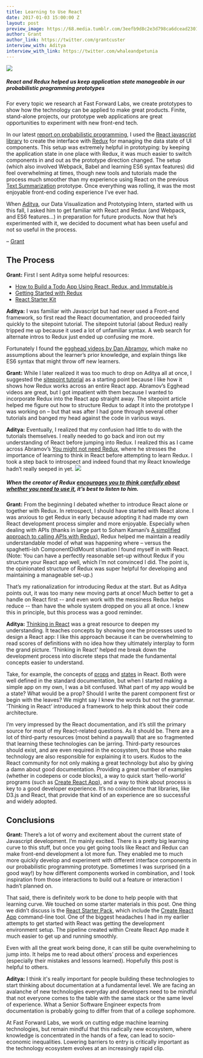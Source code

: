 ```yaml
---
title: Learning to Use React
date: 2017-01-03 15:00:00 Z
layout: post
preview_image: https://68.media.tumblr.com/3eefb9d8c2e3d798ca6dcead23017de9/tumblr_inline_oj7sj2BjWG1ta78fg_540.png
author: Grant
author_link: https://twitter.com/grantcuster
interview_with: Aditya
interview_with_link: https://twitter.com/whaleandpetunia
---
```


![](https://68.media.tumblr.com/3eefb9d8c2e3d798ca6dcead23017de9/tumblr_inline_oj7sj2BjWG1ta78fg_540.png)

##### React and Redux helped us keep application state manageable in our probabilistic programming prototypes

For every topic we research at Fast Forward Labs, we create prototypes to show how the technology can be applied to make great products. Finite, stand-alone projects, our prototype web applications are great opportunities to experiment with new front-end tech.

In our latest [report on probabilistic programming](https://twitter.com/FastForwardLabs/status/811294428287602688), I used the [React javascript library](https://facebook.github.io/react/) to create the interface with [Redux](http://redux.js.org/) for managing the data state of UI components. This setup was extremely helpful in prototyping: by keeping the application state in one place with Redux, it was much easier to switch components in and out as the prototype direction changed. The setup (which also involved Webpack, Babel and learning ES6 syntax features) did feel overwhelming at times, though new tools and tutorials made the process much smoother than my experience using React on the previous [Text Summarization](http://blog.fastforwardlabs.com/2016/04/11/new-tools-to-summarize-text.html) prototype. Once everything was rolling, it was the most enjoyable front-end coding experience I’ve ever had.

When [Aditya](https://twitter.com/whaleandpetunia), our Data Visualization and Prototyping Intern, started with us this fall, I asked him to get familiar with React and Redux (and Webpack, and ES6 features…) in preparation for future products. Now that he’s experimented with it, we decided to document what has been useful and not so useful in the process.

– [Grant](https://twitter.com/grantcuster)

## The Process

**Grant:** First I sent Aditya some helpful resources:

*   [How to Build a Todo App Using React, Redux, and Immutable.js](https://www.sitepoint.com/how-to-build-a-todo-app-using-react-redux-and-immutable-js/)
*   [Getting Started with Redux](https://egghead.io/lessons/javascript-redux-the-single-immutable-state-tree?course=getting-started-with-redux) 
*   [React Starter Kit](https://facebook.github.io/react/downloads.html)

**Aditya:** I was familiar with Javascript but had never used a Front-end framework, so first read the React documentation, and proceeded fairly quickly to the sitepoint tutorial. The sitepoint tutorial (about Redux) really tripped me up because it used a lot of unfamiliar syntax. A web search for alternate intros to Redux just ended up confusing me more.

Fortunately I found the [egghead videos by Dan Abramov](https://egghead.io/lessons/javascript-redux-the-single-immutable-state-tree?course=getting-started-with-redux), which make no assumptions about the learner’s prior knowledge, and explain things like ES6 syntax that might throw off new learners.

**Grant:** While I later realized it was too much to drop on Aditya all at once, I suggested the [sitepoint tutorial](https://www.sitepoint.com/how-to-build-a-todo-app-using-react-redux-and-immutable-js/) as a starting point because I like how it shows how Redux works across an entire React app. Abramov’s Egghead videos are great, but I got impatient with them because I wanted to incorporate Redux into the React app straight away. The sitepoint article helped me figure out how to structure Redux to adapt it into the prototype I was working on – but that was after I had gone through several other tutorials and banged my head against the code in various ways.

**Aditya:** Eventually, I realized that my confusion had little to do with the tutorials themselves. I really needed to go back and iron out my understanding of React before jumping into Redux. I realized this as I came across Abramov’s [You might not need Redux](https://medium.com/@dan_abramov/you-might-not-need-redux-be46360cf367), where he stresses the importance of learning to think in React before attempting to learn Redux. I took a step back to introspect and indeed found that my React knowledge hadn’t really seeped in yet.
![](https://68.media.tumblr.com/47d4c4e1a11b3b20c4b1475cedc128df/tumblr_inline_oj7slkRzhE1ta78fg_540.png)

##### When the creator of Redux [encourages you to think carefully about whether you need to use it](https://medium.com/@dan_abramov/you-might-not-need-redux-be46360cf367), it’s best to listen to him.

**Grant:** From the beginning I debated whether to introduce React alone or together with Redux. In retrospect, I should have started with React alone. I was anxious to get Redux in early because adopting it had made my own React development process simpler and more enjoyable. Especially when dealing with APIs (thanks in large part to Soham Kamani’s [A simplified approach to calling APIs with Redux](http://www.sohamkamani.com/blog/2016/06/05/redux-apis/)), Redux helped me maintain a readily understandable model of what was happening where – versus the spaghetti-ish ComponentDidMount situation I found myself in with React. (Note: You can have a perfectly reasonable set-up without Redux if you structure your React app well, which I’m not convinced I did. The point is, the opinionated structure of Redux was super helpful for developing and maintaining a manageable set-up.)

That’s my rationalization for introducing Redux at the start. But as Aditya points out, it was too many new moving parts at once! Much better to get a handle on React first -- and even work with the messiness Redux helps reduce -- than have the whole system dropped on you all at once. I knew this in principle, but this process was a good reminder.

**Aditya:** [Thinking in React](https://facebook.github.io/react/docs/thinking-in-react.html) was a great resource to deepen my understanding. It teaches concepts by showing one the processes used to design a React app: I like this approach because it can be overwhelming to read scores of definitions with no idea how they ultimately interplay to form the grand picture. ‘Thinking in React’ helped me break down the development process into discrete steps that made the fundamental concepts easier to understand.

Take, for example, the concepts of [props](https://facebook.github.io/react/docs/components-and-props.html) and [states](https://facebook.github.io/react/docs/state-and-lifecycle.html) in React. Both were well defined in the standard documentation, but when I started making a simple app on my own, I was a bit confused. What part of my app would be a state? What would be a prop? Should I write the parent component first or begin with the leaves? We might say I knew the words but not the grammar. ‘Thinking in React’ introduced a framework to help think about their code architecture.

I’m very impressed by the React documentation, and it’s still the primary source for most of my React-related questions. As it should be. There are a lot of third-party resources (most behind a paywall) that are so fragmented that learning these technologies can be jarring. Third-party resources should exist, and are even required in the ecosystem, but those who make technology are also responsible for explaining it to users. Kudos to the React community for not only making a great technology but also by giving a damn about good documentation. Providing a great number of examples (whether in codepens or code blocks), a way to quick start ‘hello-world’ programs (such as [Create React App](http://github.com/facebookincubator/create-react-app)), and a way to think about process is key to a good developer experience. It’s no coincidence that libraries, like D3.js and React, that provide that kind of an experience are so successful and widely adopted.

## Conclusions

**Grant:** There’s a lot of worry and excitement about the current state of Javascript development. I’m mainly excited. There is a pretty big learning curve to this stuff, but once you get going tools like React and Redux can make front-end development a lot more fun. They enabled me to much more quickly develop and experiment with different interface components in our probabilistic programming prototype. Sometimes I was surprised (in a good way!) by how different components worked in combination, and I took inspiration from those interactions to build out a feature or interaction I hadn’t planned on.

That said, there is definitely work to be done to help people with that learning curve. We touched on some starter materials in this post. One thing we didn’t discuss is the [React Starter Pack](https://facebook.github.io/react/docs/installation.html), which include the [Create React App](http://github.com/facebookincubator/create-react-app) command-line tool. One of the biggest headaches I had in my earlier attempts to get started with React was getting the development environment setup. The pipeline created within Create React App made it much easier to get up and running smoothly.

Even with all the great work being done, it can still be quite overwhelming to jump into. It helps me to read about others’ process and experiences (especially their mistakes and lessons learned). Hopefully this post is helpful to others.

**Aditya:** I think it's really important for people building these technologies to start thinking about documentation at a fundamental level. We are facing an avalanche of new technologies everyday and developers need to be mindful that not everyone comes to the table with the same stack or the same level of experience. What a Senior Software Engineer expects from documentation is probably going to differ from that of a college sophomore.

At Fast Forward Labs, we work on cutting edge machine learning technologies, but remain mindful that this radically new ecosystem, where knowledge is concentrated in the hands of a few, can lead to socio-economic inequalities. Lowering barriers to entry is critically important as the technology ecosystem evolves at an increasingly rapid clip.